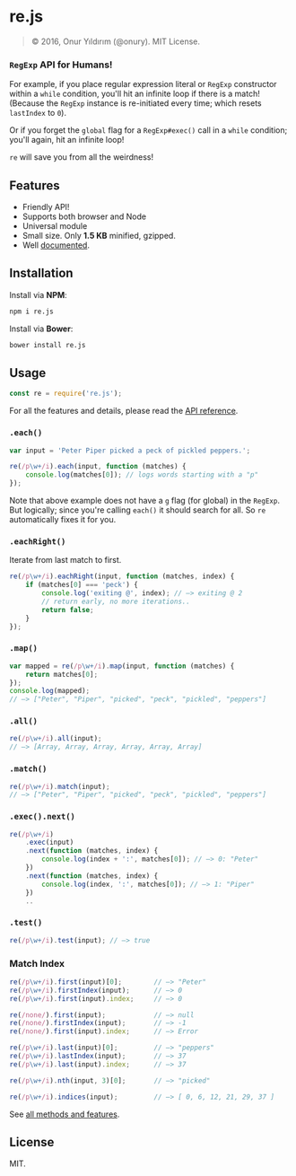 # re.js

> © 2016, Onur Yıldırım (@onury). MIT License.  

### `RegExp` API for Humans!  

For example, if you place regular expression literal or `RegExp` constructor within a `while` condition, you'll hit an infinite loop if there is a match! (Because the `RegExp` instance is re-initiated every time; which resets `lastIndex` to `0`).

Or if you forget the `global` flag for a `RegExp#exec()` call in a `while` condition; you'll again, hit an infinite loop!

`re` will save you from all the weirdness!  

## Features

- Friendly API!
- Supports both browser and Node
- Universal module
- Small size. Only **1.5 KB** minified, gzipped.
- Well [documented][docs].


## Installation

Install via **NPM**:
```sh
npm i re.js
```
Install via **Bower**:
```sh
bower install re.js
```

## Usage

```js
const re = require('re.js');
```

For all the features and details, please read the [API reference][docs].

### `.each()`

```js
var input = 'Peter Piper picked a peck of pickled peppers.';

re(/p\w+/i).each(input, function (matches) {
    console.log(matches[0]); // logs words starting with a "p"
});
```
Note that above example does not have a `g` flag (for global) in the `RegExp`. But logically; since you're calling `each()` it should search for all. So `re` automatically fixes it for you.

### `.eachRight()`
Iterate from last match to first.

```js
re(/p\w+/i).eachRight(input, function (matches, index) {
    if (matches[0] === 'peck') {
        console.log('exiting @', index); // —> exiting @ 2
        // return early, no more iterations..
        return false;
    }
});
```

### `.map()`

```js
var mapped = re(/p\w+/i).map(input, function (matches) {
    return matches[0];
});
console.log(mapped);
// —> ["Peter", "Piper", "picked", "peck", "pickled", "peppers"]
```

### `.all()`

```js
re(/p\w+/i).all(input);
// —> [Array, Array, Array, Array, Array, Array]
```

### `.match()`

```js
re(/p\w+/i).match(input);
// —> ["Peter", "Piper", "picked", "peck", "pickled", "peppers"]
```

### `.exec().next()`

```js
re(/p\w+/i)
    .exec(input)
    .next(function (matches, index) {
        console.log(index + ':', matches[0]); // —> 0: "Peter"
    })
    .next(function (matches, index) {
        console.log(index, ':', matches[0]); // —> 1: "Piper"
    })
    ..
```

### `.test()`

```js
re(/p\w+/i).test(input); // —> true
```

### Match Index

```js
re(/p\w+/i).first(input)[0];        // —> "Peter"
re(/p\w+/i).firstIndex(input);      // —> 0
re(/p\w+/i).first(input).index;     // —> 0

re(/none/).first(input);            // —> null
re(/none/).firstIndex(input);       // —> -1
re(/none/).first(input).index;      // —> Error

re(/p\w+/i).last(input)[0];         // —> "peppers"
re(/p\w+/i).lastIndex(input);       // —> 37
re(/p\w+/i).last(input).index;      // —> 37

re(/p\w+/i).nth(input, 3)[0];       // —> "picked"

re(/p\w+/i).indices(input);         // —> [ 0, 6, 12, 21, 29, 37 ]
```
See [all methods and features][docs].

[docs]:https://onury.github.io/re/?api=re


## License

MIT.
